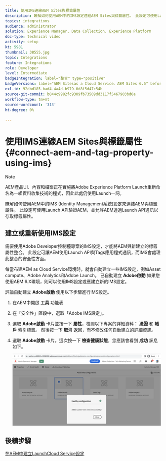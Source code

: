 ```yaml
---
title: 使用IMS連線AEM Sites與標籤屬性
description: 瞭解如何使用AEM中的IMS設定連結AEM Sites與標籤屬性。 此設定可使用Launch API驗證AEM，並允許AEM透過Launch API通訊以存取標籤屬性。
topics: integrations
audience: administrator
solution: Experience Manager, Data Collection, Experience Platform
doc-type: technical video
activity: setup
kt: 5981
thumbnail: 38555.jpg
topic: Integrations
feature: Integrations
role: Developer
level: Intermediate
badgeIntegration: label="整合" type="positive"
badgeVersions: label="AEM Sitesas a Cloud Service、AEM Sites 6.5" before-title="false"
exl-id: 92dbd185-bad4-4a4d-b979-0d8f5d47c54b
source-git-commit: b044c9982fc9309fb73509dd3117f5467903bd6a
workflow-type: tm+mt
source-wordcount: '313'
ht-degree: 0%

---
```


# 使用IMS連線AEM Sites與標籤屬性{#connect-aem-and-tag-property-using-ims}

>[!NOTE]
>
>AEM產品UI、內容和檔案正在實施將Adobe Experience Platform Launch重新命名為一組資料收集技術的程式，因此此處仍使用Launch一詞。

瞭解如何使用AEM中的IMS (Identity Management系統)設定來連結AEM與標籤屬性。 此設定可使用Launch API驗證AEM，並允許AEM透過Launch API通訊以存取標籤屬性。

## 建立或重新使用IMS設定

需要使用Adobe Developer控制檯專案的IMS設定，才能將AEM與新建立的標籤屬性整合。 此設定可讓AEM使用Launch API與Tags應用程式通訊，而IMS會處理此整合的安全性方面。

每當布建AEM as Cloud Service環境時，就會自動建立一些IMS設定，例如Asset compute、Adobe Analytics和Adobe Launch。 已自動建立 **Adobe啟動** 如果您使用AEM 6.X環境，則可以使用IMS設定或應建立新的IMS設定。

評論自動建立 **Adobe啟動** 使用以下步驟進行IMS設定。

1. 在AEM中開啟 **工具** 功能表

1. 在「安全性」區段中，選取「Adobe IMS設定」。

1. 選取 **Adobe啟動** 卡片並按一下 **屬性**，檢閱以下專案的詳細資料： **憑證** 和 **帳戶** 索引標籤。 然後按一下 **取消** 返回，而不修改任何自動建立的詳細資訊。

1. 選取 **Adobe啟動** 卡片，這次按一下 **檢查健康狀態**，您應該會看到 **成功** 訊息如下。

   ![Adobe啟動狀況良好的IMS設定](assets/adobe-launch-healthy-ims-config.png)


## 後續步驟

[在AEM中建立LaunchCloud Service設定](create-aem-launch-cloud-service.md)
